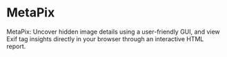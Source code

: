 # MetaPix
MetaPix: Uncover hidden image details using a user-friendly GUI, and view Exif tag insights directly in your browser through an interactive HTML report.

